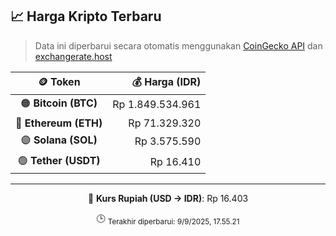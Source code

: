 

<!-- HARGA_KRIPTO -->
## 📈 Harga Kripto Terbaru

> Data ini diperbarui secara otomatis menggunakan [CoinGecko API](https://www.coingecko.com/) dan [exchangerate.host](https://exchangerate.host/)

<div align="center">

| 🪙 Token | 💰 Harga (IDR) |
|:------:|---------------:|
| 🟠 **Bitcoin (BTC)**   | Rp 1.849.534.961 |
| 🔵 **Ethereum (ETH)**  | Rp 71.329.320 |
| 🟣 **Solana (SOL)**    | Rp 3.575.590 |
| 🟢 **Tether (USDT)**   | Rp 16.410 |

---

💱 **Kurs Rupiah (USD → IDR)**: Rp 16.403

🕒 <sub>Terakhir diperbarui: 9/9/2025, 17.55.21</sub>

</div>
<!-- /HARGA_KRIPTO -->